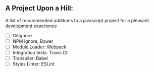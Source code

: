 ## A Project Upon a Hill:

A list of recommended additions to a javascript project for a pleasant development experience

- [ ] Gitignore
- [ ] NPM ignore, Bower
- [ ] Module Loader: Webpack
- [ ] Integration tests: Travis CI
- [ ] Transpiler: Babel
- [ ] Styles Linter: ESLint
